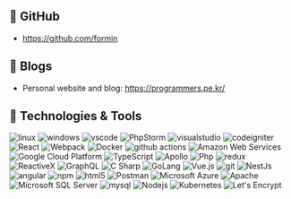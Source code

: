 
## 📝 GitHub

- https://github.com/formin

## 📝 Blogs

- Personal website and blog: https://programmers.pe.kr/

## 🔧 Technologies & Tools
 
<p>
  <img alt="linux" src="https://img.shields.io/badge/-linux-6C9AA7?style=flat-square&logo=linux&logoColor=white" />
  <img alt="windows" src="https://img.shields.io/badge/-windows-6C9AA7?style=flat-square&logo=windows&logoColor=white" />
  <img alt="vscode" src="https://img.shields.io/badge/-vscode-81AED7?style=flat-square&logo=vscode&logoColor=white" />
  <img alt="PhpStorm" src="https://img.shields.io/badge/-PhpStorm-81AED7?style=flat-square&logo=PhpStorm&logoColor=white" />
  <img alt="visualstudio" src="https://img.shields.io/badge/-visualstudio-81AED7?style=flat-square&logo=visualstudio&logoColor=white" />
  <img alt="codeigniter" src="https://img.shields.io/badge/-codeigniter-B4A7D6?style=flat-square&logo=codeigniter&logoColor=white" />
  <img alt="React" src="https://img.shields.io/badge/-React-45b8d8?style=flat-square&logo=react&logoColor=white" />
  <img alt="Webpack" src="https://img.shields.io/badge/-Webpack-8DD6F9?style=flat-square&logo=webpack&logoColor=white" /> 
  <img alt="Docker" src="https://img.shields.io/badge/-Docker-46a2f1?style=flat-square&logo=docker&logoColor=white" />
  <img alt="github actions" src="https://img.shields.io/badge/-Github_Actions-2088FF?style=flat-square&logo=github-actions&logoColor=white" />
  <img alt="Amazon Web Services" src="https://img.shields.io/badge/-Amazon AWS-1a73e8?style=flat-square&logo=Amazon AWS&logoColor=white" />
  <img alt="Google Cloud Platform" src="https://img.shields.io/badge/-Google_Cloud_Platform-1a73e8?style=flat-square&logo=google-cloud&logoColor=white" />
  <img alt="TypeScript" src="https://img.shields.io/badge/-TypeScript-007ACC?style=flat-square&logo=typescript&logoColor=white" /> 
  <img alt="Apollo" src="https://img.shields.io/badge/-Apollo%20GraphQL-311C87?style=flat-square&logo=apollo-graphql&logoColor=white" />
  <img alt="Php" src="https://img.shields.io/badge/-Php-430098?style=flat-square&logo=Php&logoColor=white" />
  <img alt="redux" src="https://img.shields.io/badge/-Redux-764ABC?style=flat-square&logo=redux&logoColor=white" />
  <img alt="ReactiveX" src="https://img.shields.io/badge/-RxJs-B7178C?style=flat-square&logo=reactivex&logoColor=white" />
  <img alt="GraphQL" src="https://img.shields.io/badge/-GraphQL-E10098?style=flat-square&logo=graphql&logoColor=white" />
  <img alt="C Sharp" src="https://img.shields.io/badge/-C Sharp-CC6699?style=flat-square&logo=C Sharp&logoColor=white" />
  <img alt="GoLang" src="https://img.shields.io/badge/-GoLang-430098?style=flat-square&logo=go&logoColor=white" />
  <img alt="Vue.js" src="https://img.shields.io/badge/-Vue.js-db7092?style=flat-square&logo=Vue.js&logoColor=white" />
  <img alt="git" src="https://img.shields.io/badge/-Git-F05032?style=flat-square&logo=git&logoColor=white" />
  <img alt="NestJs" src="https://img.shields.io/badge/-NestJs-ea2845?style=flat-square&logo=nestjs&logoColor=white" />
  <img alt="angular" src="https://img.shields.io/badge/-Angular-DD0031?style=flat-square&logo=angular&logoColor=white" />
  <img alt="npm" src="https://img.shields.io/badge/-NPM-CB3837?style=flat-square&logo=npm&logoColor=white" />
  <img alt="html5" src="https://img.shields.io/badge/-HTML5-E34F26?style=flat-square&logo=html5&logoColor=white" />
  <img alt="Postman" src="https://img.shields.io/badge/-Postman-FB542B?style=flat-square&logo=Postman&logoColor=white" />
  <img alt="Microsoft Azure" src="https://img.shields.io/badge/-Microsoft Azure-EC4A3F?style=flat-square&logo=Microsoft Azure&logoColor=white" />
  <img alt="Apache" src="https://img.shields.io/badge/-Apache-F9A03C?style=flat-square&logo=Apache&logoColor=white" />
  <img alt="Microsoft SQL Server" src="https://img.shields.io/badge/-Microsoft SQL Server-F7B93E?style=flat-square&logo=Microsoft SQL Server&logoColor=white" />
  <img alt="mysql" src="https://img.shields.io/badge/-mysql-13aa52?style=flat-square&logo=mysql&logoColor=white" />
  <img alt="Nodejs" src="https://img.shields.io/badge/-Nodejs-43853d?style=flat-square&logo=Node.js&logoColor=white" />
  <img alt="Kubernetes" src="https://img.shields.io/badge/-Kubernetes-6aa6f8?style=flat-square&logo=Kubernetes&logoColor=white" />
  <img alt="Let's Encrypt" src="https://img.shields.io/badge/-Let's Encrypt-B4A7D6?style=flat-square&logo=Let's Encrypt&logoColor=white" />
</p>
